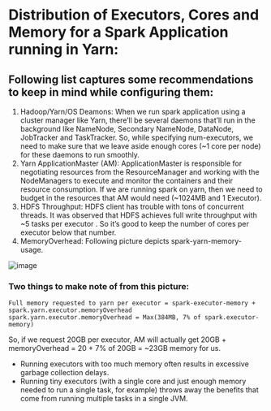 # Distribution of Executors, Cores and Memory for a Spark Application running in Yarn:
## Following list captures some recommendations to keep in mind while configuring them:
1. Hadoop/Yarn/OS Deamons: When we run spark application using a cluster manager like Yarn, there’ll be several daemons that’ll run in the background like NameNode, Secondary NameNode, DataNode, JobTracker and TaskTracker. So, while specifying num-executors, we need to make sure that we leave aside enough cores (~1 core per node) for these daemons to run smoothly.
2. Yarn ApplicationMaster (AM): ApplicationMaster is responsible for negotiating resources from the ResourceManager and working with the NodeManagers to execute and monitor the containers and their resource consumption. If we are running spark on yarn, then we need to budget in the resources that AM would need (~1024MB and 1 Executor).
3. HDFS Throughput: HDFS client has trouble with tons of concurrent threads. It was observed that HDFS achieves full write throughput with ~5 tasks per executor . So it’s good to keep the number of cores per executor below that number.
4. MemoryOverhead: Following picture depicts spark-yarn-memory-usage.

![image](https://user-images.githubusercontent.com/58762764/127876430-d560bd07-7ff6-438c-9508-3f31ea870c0c.png)

### Two things to make note of from this picture:
```
Full memory requested to yarn per executor = spark-executor-memory + spark.yarn.executor.memoryOverhead
spark.yarn.executor.memoryOverhead = Max(384MB, 7% of spark.executor-memory)
```

So, if we request 20GB per executor, AM will actually get 20GB + memoryOverhead = 20 + 7% of 20GB = ~23GB memory for us.
* Running executors with too much memory often results in excessive garbage collection delays.
* Running tiny executors (with a single core and just enough memory needed to run a single task, for example) throws away the benefits that come from running multiple tasks in a single JVM.
